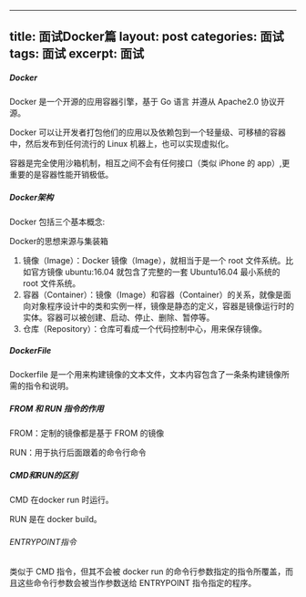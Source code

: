
---
title: 面试Docker篇
layout: post
categories: 面试
tags: 面试
excerpt: 面试
---
##### Docker
Docker 是一个开源的应用容器引擎，基于 Go 语言 并遵从 Apache2.0 协议开源。   

Docker 可以让开发者打包他们的应用以及依赖包到一个轻量级、可移植的容器中，然后发布到任何流行的 Linux 机器上，也可以实现虚拟化。   

容器是完全使用沙箱机制，相互之间不会有任何接口（类似 iPhone 的 app）,更重要的是容器性能开销极低。     
##### Docker架构
Docker 包括三个基本概念:   

Docker的思想来源与集装箱   
1. 镜像（Image）：Docker 镜像（Image），就相当于是一个 root 文件系统。比如官方镜像 ubuntu:16.04 就包含了完整的一套 Ubuntu16.04 最小系统的 root 文件系统。
2. 容器（Container）：镜像（Image）和容器（Container）的关系，就像是面向对象程序设计中的类和实例一样，镜像是静态的定义，容器是镜像运行时的实体。容器可以被创建、启动、停止、删除、暂停等。
3. 仓库（Repository）：仓库可看成一个代码控制中心，用来保存镜像。   
##### DockerFile
Dockerfile 是一个用来构建镜像的文本文件，文本内容包含了一条条构建镜像所需的指令和说明。   
##### FROM 和 RUN 指令的作用

FROM：定制的镜像都是基于 FROM 的镜像   


RUN：用于执行后面跟着的命令行命令   
##### CMD和RUN的区别   
CMD 在docker run 时运行。   

RUN 是在 docker build。    
###### ENTRYPOINT指令
类似于 CMD 指令，但其不会被 docker run 的命令行参数指定的指令所覆盖，而且这些命令行参数会被当作参数送给 ENTRYPOINT 指令指定的程序。







   










 




   

